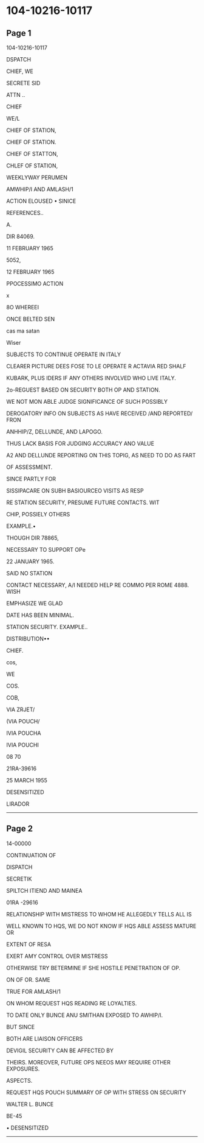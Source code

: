 # 104-10216-10117

## Page 1

104-10216-10117

DSPATCH

CHIEF, WE

SECRETE SID

ATTN ..

CHIEF

WE/L

CHIEF OF STATION,

CHIEF OF STATION.

CHIEF OF STATTON,

CHLEF OF STATION,

WEEKLYWAY PERUMEN

AMWHIP/I AND AMLASH/1

ACTION ELOUSED • SINICE

REFERENCES..

A.

DIR 84069.

11 FEBRUARY 1965

5052,

12 FEBRUARY 1965

PPOCESSIMO ACTION

x

8O WHEREEI

ONCE BELTED SEN

cas ma satan

Wiser

SUBJECTS TO CONTINUE OPERATE IN ITALY

CLEARER PICTURE DEES FOSE TO LE OPERATE R ACTAVIA RED SHALF

KUBARK, PLUS IDERS IF ANY OTHERS INVOLVED WHO LIVE ITALY.

2o-REGUEST BASED ON SECURITY BOTH OP AND STATION.

WE NOT MON ABLE JUDGE SIGNIFICANCE OF SUCH POSSIBLY

DEROGATORY INFO ON SUBJECTS AS HAVE RECEIVED /AND REPORTED/ FRON

ANHHIP/Z, DELLUNDE, AND LAPOGO.

THUS LACK BASIS FOR JUDGING ACCURACY ANO VALUE

A2 AND DELLUNDE REPORTING ON THIS TOPIG, AS NEED TO DO AS FART

OF ASSESSMENT.

SINCE PARTLY FOR

SISSIPACARE ON SUBH BASIOURCEO VISITS AS RESP

RE STATION SECURITY, PRESUME FUTURE CONTACTS. WIT

CHIP, POSSIELY OTHERS

EXAMPLE.•

THOUGH DIR 78865,

NECESSARY TO SUPPORT OPe

22 JANUARY 1965.

SAID NO STATION

CONTACT NECESSARY, A/I NEEDED HELP RE COMMO PER ROME 4888. WISH

EMPHASIZE WE GLAD

DATE HAS BEEN MINIMAL.

STATION SECURITY. EXAMPLE..

DISTRIBUTION••

CHIEF.

cos,

WE

COS.

COB,

VIA ZRJET/

(VIA POUCH/

IVIA POUCHA

IVIA POUCHI

08 70

21RA-39616

25 MARCH 1955

DESENSITIZED

LIRADOR

---

## Page 2

14-00000

CONTINUATION OF

DISPATCH

SECRETIK

SPILTCH ITIEND AND MAINEA

01RA -29616

RELATIONSHIP WITH MISTRESS TO WHOM HE ALLEGEDLY TELLS ALL IS

WELL KNOWN TO HQS, WE DO NOT KNOW IF HQS ABLE ASSESS MATURE OR

EXTENT OF RESA

EXERT AMY CONTROL OVER MISTRESS

OTHERWISE TRY BETERMINE IF SHE HOSTILE PENETRATION OF OP.

ON OF OR. SAME

TRUE FOR AMLASH/1

ON WHOM REQUEST HQS READING RE LOYALTIES.

TO DATE ONLY BUNCE ANU SMITHAN EXPOSED TO AWHIP/I.

BUT SINCE

BOTH ARE LIAISON OFFICERS

DEVIGIL SECURITY CAN BE AFFECTED BY

THEIRS. MOREOVER, FUTURE OPS NEEOS MAY REQUIRE OTHER EXPOSURES.

ASPECTS.

REQUEST HQS POUCH SUMMARY OF OP WITH STRESS ON SECURITY

WALTER L. BUNCE

BE-45

• DESENSITIZED

---

